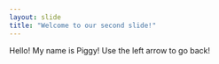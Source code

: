 ```yaml
---
layout: slide
title: "Welcome to our second slide!"
---
```

Hello! My name is Piggy!
Use the left arrow to go back!
